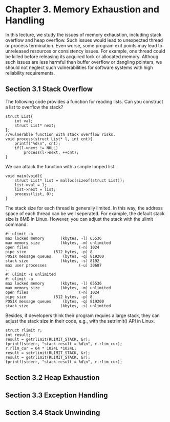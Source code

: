 # Chapter 3. Memory Exhaustion and Handling
In this lecture, we study the issues of memory exhaustion, including stack overflow and heap overflow. Such issues would lead to unexpected thread or process termination. 
Even worse, some program exit points may lead to unreleased resources or consistency issues. 
For example, one thread could be killed before releasing its acquired lock or allocated memory. 
Althoug such issues are less harmful than buffer overflow or dangling pointers, we should not neglect such vulnerabilities for software systems with high reliability requirements.

## Section 3.1 Stack Overflow
The following code provides a function for reading lists. Can you construct a list to overflow the stack? 
```
struct List{
    int val;
    struct List* next;
};
//vulnerable function with stack overflow risks. 
void process(struct List* l, int cnt){
    printf("%d\n", cnt);
    if(l->next != NULL)
        process(l->next, ++cnt);
}
```
We can attack the function with a simple looped list.
```
void main(void){
    struct List* list = malloc(sizeof(struct List));
    list->val = 1;
    list->next = list;
    process(list, 0);
}

```
The stack size for each thread is generally limited. In this way, the address space of each thread can be well seperated. For example, the default stack size is 8MB in Linux. However, you can adjust the stack with the ulimit command.

```
#: ulimit -a
max locked memory       (kbytes, -l) 65536
max memory size         (kbytes, -m) unlimited
open files                      (-n) 1024
pipe size            (512 bytes, -p) 8
POSIX message queues     (bytes, -q) 819200
stack size              (kbytes, -s) 8192
max user processes              (-u) 30687
...
#: ulimit -s unlimited
#: ulimit -a
max locked memory       (kbytes, -l) 65536
max memory size         (kbytes, -m) unlimited
open files                      (-n) 1024
pipe size            (512 bytes, -p) 8
POSIX message queues     (bytes, -q) 819200
stack size              (kbytes, -s) unlimited
```

Besides, if developers think their program requies a large stack, they can adjust the stack size in their code, e.g., with the setrlimit() API in Linux.
```
struct rlimit r;
int result;
result = getrlimit(RLIMIT_STACK, &r);
fprintf(stderr, "stack result = %d\n", r.rlim_cur);
r.rlim_cur = 64 * 1024L *1024L;
result = setrlimit(RLIMIT_STACK, &r);
result = getrlimit(RLIMIT_STACK, &r);
fprintf(stderr, "stack result = %d\n", r.rlim_cur);
```

## Section 3.2 Heap Exhaustion

## Section 3.3 Exception Handling

## Section 3.4 Stack Unwinding
